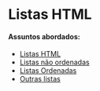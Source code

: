 # Listas HTML

#### Assuntos abordados: 

- [Listas HTML](aulas/7.1-listas)
- [Listas não ordenadas](aulas/7.2-listas-nao-ordenadas)
- [Listas Ordenadas](aulas/7.3-listas-ordenadas)
- [Outras listas ](aulas/7.4-outras-listas)

